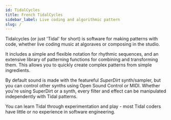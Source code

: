 ```yaml
---
id: TidalCycles
title: French TidalCycles
sidebar_label: Live coding and algorithmic pattern
slug: /
---
```


Tidalcycles (or just 'Tidal' for short) is software for making
patterns with code, whether live coding music at algoraves or
composing in the studio.

It includes a simple and flexible notation for rhythmic sequences, and
an extensive library of patterning functions for combining and
transforming them. This allows you to quickly create complex patterns
from simple ingredients.

By default sound is made with the featureful *SuperDirt*
synth/sampler, but you can control other synths using Open Sound
Control or MIDI. Whether you're using SuperDirt or a synth, every
filter and effect can be manipulated independently with Tidal
patterns.

You can learn Tidal through experimentation and play - most Tidal
coders have little or no experience in software engineering.
